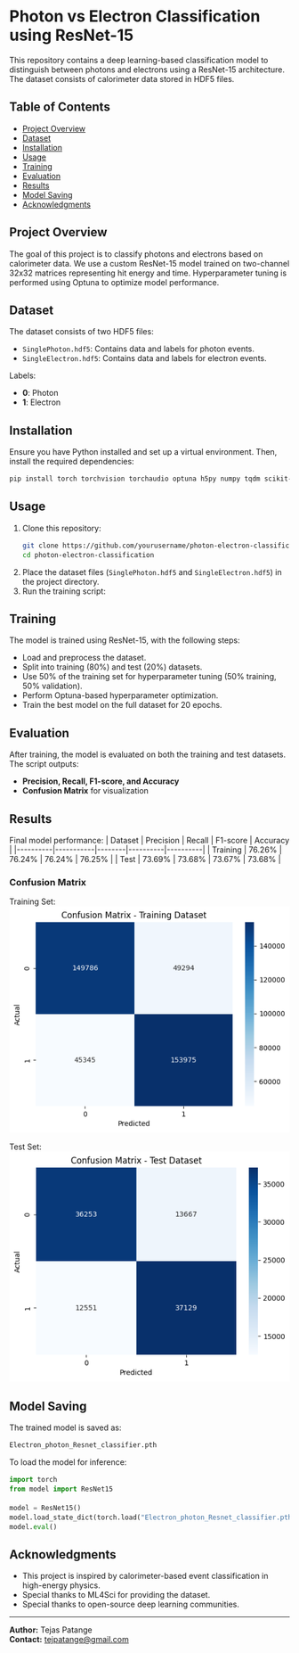 # Photon vs Electron Classification using ResNet-15

This repository contains a deep learning-based classification model to distinguish between photons and electrons using a ResNet-15 architecture. The dataset consists of calorimeter data stored in HDF5 files.

## Table of Contents
- [Project Overview](#project-overview)
- [Dataset](#dataset)
- [Installation](#installation)
- [Usage](#usage)
- [Training](#training)
- [Evaluation](#evaluation)
- [Results](#results)
- [Model Saving](#model-saving)
- [Acknowledgments](#acknowledgments)

## Project Overview
The goal of this project is to classify photons and electrons based on calorimeter data. We use a custom ResNet-15 model trained on two-channel 32x32 matrices representing hit energy and time. Hyperparameter tuning is performed using Optuna to optimize model performance.

## Dataset
The dataset consists of two HDF5 files:
- `SinglePhoton.hdf5`: Contains data and labels for photon events.
- `SingleElectron.hdf5`: Contains data and labels for electron events.

Labels:
- **0**: Photon
- **1**: Electron

## Installation
Ensure you have Python installed and set up a virtual environment. Then, install the required dependencies:

```bash
pip install torch torchvision torchaudio optuna h5py numpy tqdm scikit-learn seaborn matplotlib
```

## Usage
1. Clone this repository:
   ```bash
   git clone https://github.com/yourusername/photon-electron-classification.git
   cd photon-electron-classification
   ```
2. Place the dataset files (`SinglePhoton.hdf5` and `SingleElectron.hdf5`) in the project directory.
3. Run the training script:

## Training
The model is trained using ResNet-15, with the following steps:
- Load and preprocess the dataset.
- Split into training (80%) and test (20%) datasets.
- Use 50% of the training set for hyperparameter tuning (50% training, 50% validation).
- Perform Optuna-based hyperparameter optimization.
- Train the best model on the full dataset for 20 epochs.

## Evaluation
After training, the model is evaluated on both the training and test datasets. The script outputs:
- **Precision, Recall, F1-score, and Accuracy**
- **Confusion Matrix** for visualization

## Results
Final model performance:
| Dataset  | Precision | Recall | F1-score | Accuracy |
|----------|-----------|--------|----------|----------|
| Training | 76.26%    | 76.24% | 76.24%   | 76.25%   |
| Test     | 73.69%    | 73.68% | 73.67%   | 73.68%   |
### Confusion Matrix
Training Set:
![Confusion Matrix (Train)](Results/Training_confusion_matrix.png)

Test Set:
![Confusion Matrix (Test)](Results/Test_confusion_matrix.png)

## Model Saving
The trained model is saved as:
```bash
Electron_photon_Resnet_classifier.pth
```
To load the model for inference:
```python
import torch
from model import ResNet15

model = ResNet15()
model.load_state_dict(torch.load("Electron_photon_Resnet_classifier.pth"))
model.eval()
```

## Acknowledgments
- This project is inspired by calorimeter-based event classification in high-energy physics.
- Special thanks to ML4Sci for providing the dataset.
- Special thanks to open-source deep learning communities.

---
**Author:** Tejas Patange   
**Contact:** tejpatange@gmail.com

